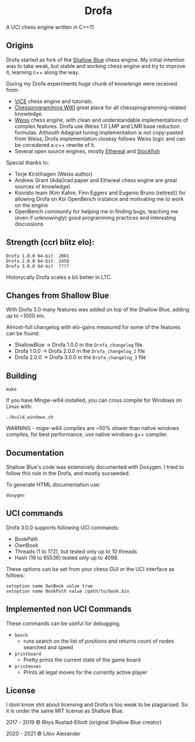 <h1 align="center">Drofa</h1>

A UCI chess engine written in C++11.

## Origins
Drofa started as fork of the <a href="https://github.com/GunshipPenguin/shallow-blue">Shallow Blue</a> chess engine.
My initial intention was to take weak, but stable and working chess engine and try to improve it,
learning c++ along the way.

During my Drofa experiments huge chunk of knowlenge were received from:

 - <a href="https://github.com/peterwankman/vice">VICE</a> chess engine and tutorials.
 - <a href="https://www.chessprogramming.org">Chessprogramming WIKI</a> great place for all chessprogramming-related knowledge.
 - <a href="https://github.com/TerjeKir/weiss">Weiss</a> chess engine, with clean and understandable implementations of complex features. Drofa use Weiss 1.0
LMP and LMR base reduction formulas. Althouth Adagrad tuning implementation is not copy-pasted from Weiss, Drofa implementation closesy follows Weiss logic and can be considered a c++ rewrite of it.
 - Several open source engines, mostly <a href="https://github.com/AndyGrant/Ethereal">Ethereal</a> and <a href="https://github.com/official-stockfish/Stockfish">Stockfish</a>

Special thanks to:
 - Terje Kirstihagen (Weiss author)
 - Andrew Grant (AdaGrad paper and Ethereal chess engine are great sources of knowledge)
 - Koivisto team (Kim Kahre, Finn Eggers and Eugenio Bruno (retired)) for allowing Drofa on Koi OpenBench instance and motivating me to work on the engine
 - OpenBench community for helping me in finding bugs, teaching me (even if unknowingly) good programming practices and interesting discussions

## Strength (ccrl blitz elo):
```
Drofa 1.0.0 64-bit	2061	
Drofa 2.0.0 64-bit	2458	
Drofa 3.0.0 64-bit  ????
```
Historycally Drofa scales a bit better in LTC.

## Changes from Shallow Blue
With Drofa 3.0 many features was added on top of the Shallow Blue, adding up to ~1000 elo.

Almost-full changelog with elo-gains measured for some of the features can be found:
 - ShallowBlue -> Drofa 1.0.0 in the `Drofa_changelog` file.
 - Drofa 1.0.0 -> Drofa 2.0.0 in the `Drofa_changelog_2` file
 - Drofa 2.0.0 -> Drofa 3.0.0 in the `Drofa_changelog_3` file

## Building

```
make
```

If you have Mingw-w64 installed, you can cross compile for Windows on Linux with:
```
./build_windows.sh
```

WARNING - migw-w64 compiles are ~50% slower than native windows compiles, for best performance,
use native windows g++ compiler.


## Documentation

Shallow Blue's code was extensively documented with Doxygen.
I tried to follow this rule in the Drofa, and mostly sucseeded.

To generate HTML documentation use:

```
doxygen
```

## UCI commands

Drofa 3.0.0 supports following UCI commands:

- BookPath
- OwnBook
- Threads (1 to 172),   but tested only up to 10 threads
- Hash    (16 to 65536) tested only up to 4098.

These options can be set from your chess GUI or the UCI interface as follows:

```
setoption name OwnBook value true
setoption name BookPath value /path/to/book.bin
```

## Implemented non UCI Commands

These commands can be useful for debugging.

- `bench`
  - runs search on the list of positions and returns count of nodes searched and speed
- `printboard`
    - Pretty prints the current state of the game board
- `printmoves`
    - Prints all legal moves for the currently active player

## License

I dont know shit about licensing and Drofa is too weak to be plagiarised.
So it is under the same MIT license as Shallow Blue.

2017 - 2019 © Rhys Rustad-Elliott (original Shallow Blue creator)

2020 - 2021 © Litov Alexander 

